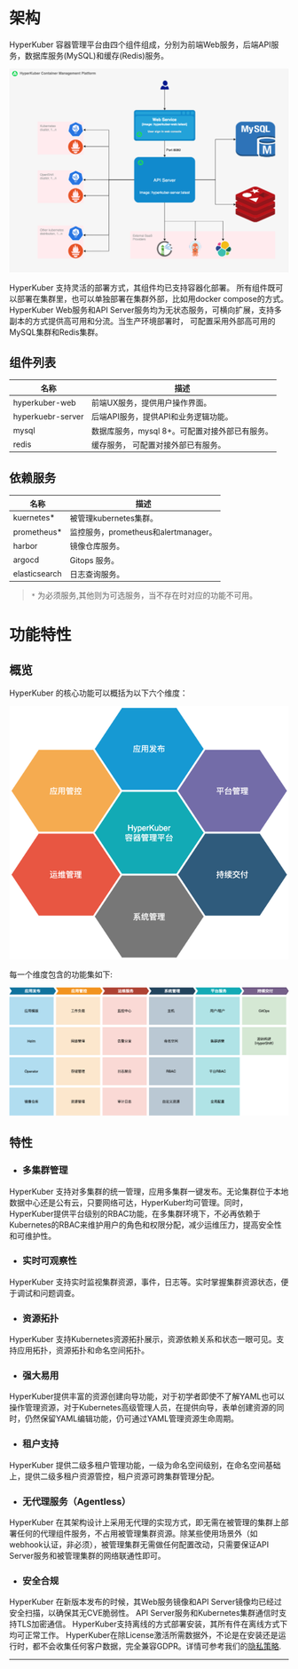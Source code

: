 # 架构

HyperKuber 容器管理平台由四个组件组成，分别为前端Web服务，后端API服务，数据库服务(MySQL)和缓存(Redis)服务。

![hykuber-arc](/assets/images/hyperkuber-arc.png)


HyperKuber 支持灵活的部署方式，其组件均已支持容器化部署。 所有组件既可以部署在集群里，也可以单独部署在集群外部，比如用docker compose的方式。
HyperKuber Web服务和API Server服务均为无状态服务，可横向扩展，支持多副本的方式提供高可用和分流。当生产环境部署时， 可配置采用外部高可用的MySQL集群和Redis集群。

## 组件列表

| 名称 |    描述 |
| ------    | ----------- |
| hyperkuber-web   | 前端UX服务，提供用户操作界面。 |
| hyperkuebr-server | 后端API服务，提供API和业务逻辑功能。 |
| mysql    | 数据库服务，mysql 8+。可配置对接外部已有服务。 |
| redis    | 缓存服务， 可配置对接外部已有服务。 |


## 依赖服务
| 名称 |    描述 |
| ------    | ----------- |
| kuernetes*   | 被管理kubernetes集群。 |
| prometheus* | 监控服务，prometheus和alertmanager。 |
| harbor    | 镜像仓库服务。 |
| argocd    | Gitops 服务。 |
| elasticsearch    | 日志查询服务。 |

> `*` 为必须服务,其他则为可选服务，当不存在时对应的功能不可用。


# 功能特性

## 概览

HyperKuber 的核心功能可以概括为以下六个维度：

![concept](/assets/images/hyperkuber-arc-concept.png)


每一个维度包含的功能集如下:


![funcset](/assets/images/hyperkuber-arc-func.png)



## 特性

+ ### 多集群管理

HyperKuber 支持对多集群的统一管理，应用多集群一键发布。无论集群位于本地数据中心还是公有云，只要网络可达，HyperKuber均可管理。同时，HyperKuber提供平台级别的RBAC功能，在多集群环境下，不必再依赖于Kubernetes的RBAC来维护用户的角色和权限分配，减少运维压力，提高安全性和可维护性。

+ ### 实时可观察性

HyperKuber 支持实时监视集群资源，事件，日志等。实时掌握集群资源状态，便于调试和问题调查。

+ ### 资源拓扑

HyperKuber 支持Kubernetes资源拓扑展示，资源依赖关系和状态一眼可见。支持应用拓扑，资源拓扑和命名空间拓扑。

+ ### 强大易用

HyperKuber提供丰富的资源创建向导功能，对于初学者即使不了解YAML也可以操作管理资源，对于Kubernetes高级管理人员，在提供向导，表单创建资源的同时，仍然保留YAML编辑功能，仍可通过YAML管理资源生命周期。

+ ### 租户支持

HyperKuber 提供二级多租户管理功能，一级为命名空间级别，在命名空间基础上，提供二级多租户资源管控，租户资源可跨集群管理分配。


+ ### 无代理服务（Agentless）

HyperKuber 在其架构设计上采用无代理的实现方式，即无需在被管理的集群上部署任何的代理组件服务，不占用被管理集群资源。除某些使用场景外（如webhook认证，非必须），被管理集群无需做任何配置改动，只需要保证API Server服务和被管理集群的网络联通性即可。

+ ### 安全合规

HyperKuber 在新版本发布的时候，其Web服务镜像和API Server镜像均已经过安全扫描，以确保其无CVE脆弱性。 API Server服务和Kubernetes集群通信时支持TLS加密通信。 HyperKuber支持离线的方式部署安装，其所有件在离线方式下均可正常工作。 HyperKuber在除License激活所需数据外，不论是在安装还是运行时，都不会收集任何客户数据，完全兼容GDPR。详情可参考我们的[隐私策略](https://www.sheencloud.com/privacy-policy/).


---